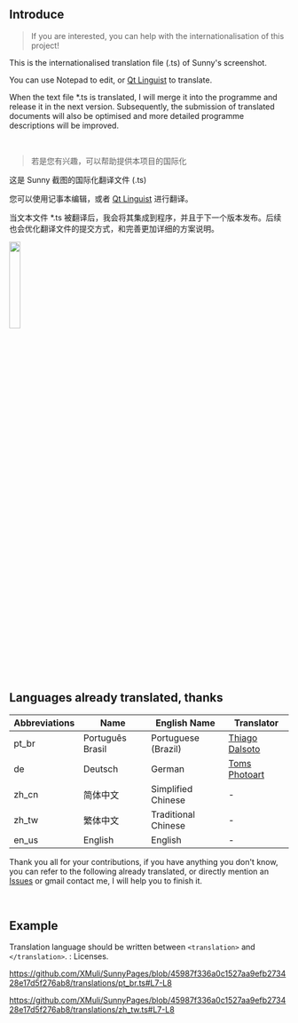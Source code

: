 ## Introduce

>
> If you are interested, you can help with the internationalisation of this project!

This is the internationalised translation file (.ts) of Sunny's screenshot.

You can use Notepad to edit, or [Qt Linguist](https://github.com/lelegard/qtlinguist-installers/releases) to translate.

When the text file *.ts is translated, I will merge it into the programme and release it in the next version. Subsequently, the submission of translated documents will also be optimised and more detailed programme descriptions will be improved.



<br>



> 若是您有兴趣，可以帮助提供本项目的国际化

这是 Sunny 截图的国际化翻译文件 (.ts)

您可以使用记事本编辑，或者 [Qt Linguist](https://github.com/lelegard/qtlinguist-installers/releases) 进行翻译。

当文本文件 *.ts 被翻译后，我会将其集成到程序，并且于下一个版本发布。后续也会优化翻译文件的提交方式，和完善更加详细的方案说明。



<img src="https://fastly.jsdelivr.net/gh/XMuli/xmuliPic@pic/2023/202312301600058.png" width="20%"/>







## Languages already translated, thanks



| Abbreviations | Name             | English Name        | Translator                                         |
| ------------- | ---------------- | ------------------- | -------------------------------------------------- |
| pt_br         | Português Brasil | Portuguese (Brazil) | [Thiago Dalsoto](https://github.com/thiagodalsoto) |
| de            | Deutsch          | German              | [Toms Photoart](https://github.com/tomsphotoart)   |
| zh_cn         | 简体中文         | Simplified Chinese  | -                                                  |
| zh_tw         | 繁体中文         | Traditional Chinese | -                                                  |
| en_us         | English          | English             | -                                                  |



Thank you all for your contributions, if you have anything you don't know, you can refer to the following already translated, or directly mention an [Issues](https://github.com/XMuli/SunnyPages/issues) or gmail contact me, I will help you to finish it.

<br>

## Example

Translation language should be written between `<translation>` and `</translation>`.
: <source>Licenses</source>.


https://github.com/XMuli/SunnyPages/blob/45987f336a0c1527aa9efb273428e17d5f276ab8/translations/pt_br.ts#L7-L8

https://github.com/XMuli/SunnyPages/blob/45987f336a0c1527aa9efb273428e17d5f276ab8/translations/zh_tw.ts#L7-L8



